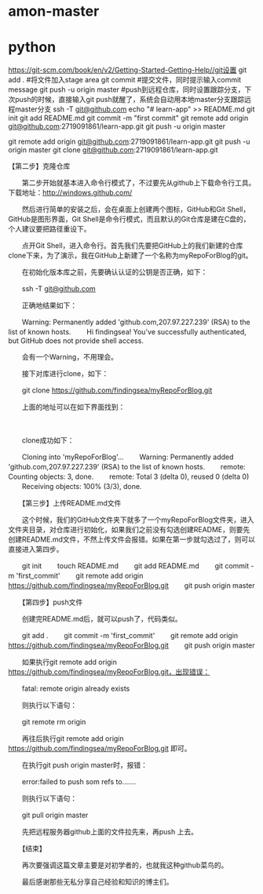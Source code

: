 # amon-master
# python
https://git-scm.com/book/en/v2/Getting-Started-Getting-Help//git设置
git add . #将文件加入stage area
git commit #提交文件，同时提示输入commit message
git push -u origin master #push到远程仓库，同时设置跟踪分支，下次push的时候，直接输入git push就醒了，系统会自动用本地master分支跟踪远程master分支
ssh -T git@github.com
echo "# learn-app" >> README.md
git init
git add README.md
git commit -m "first commit"
git remote add origin git@github.com:2719091861/learn-app.git
git push -u origin master

git remote add origin git@github.com:2719091861/learn-app.git
git push -u origin master
git clone git@github.com:2719091861/learn-app.git

【第二步】克隆仓库

　　第二步开始就基本进入命令行模式了，不过要先从github上下载命令行工具。下载地址：http://windows.github.com/ 

　　然后进行简单的安装之后，会在桌面上创建两个图标，GitHub和Git Shell，GitHub是图形界面，Git Shell是命令行模式，而且默认的Git仓库是建在C盘的，个人建议要把路径重设下。

　　点开Git Shell，进入命令行。首先我们先要把GitHub上的我们新建的仓库clone下来，为了演示，我在GitHub上新建了一个名称为myRepoForBlog的git。

　　在初始化版本库之前，先要确认认证的公钥是否正确，如下：

　　ssh -T git@github.com

　　正确地结果如下：　

　　Warning: Permanently added 'github.com,207.97.227.239' (RSA) to the list of known hosts.
　　Hi findingsea! You've successfully authenticated, but GitHub does not provide shell access.

　　会有一个Warning，不用理会。

　　接下对库进行clone，如下：

　　git clone https://github.com/findingsea/myRepoForBlog.git

　　上面的地址可以在如下界面找到：

　　

　　clone成功如下：

　　Cloning into 'myRepoForBlog'...
　　Warning: Permanently added 'github.com,207.97.227.239' (RSA) to the list of known hosts.
　　remote: Counting objects: 3, done.
　　remote: Total 3 (delta 0), reused 0 (delta 0)
　　Receiving objects: 100% (3/3), done.

　　【第三步】上传README.md文件

　　这个时候，我们的GitHub文件夹下就多了一个myRepoForBlog文件夹，进入文件夹目录，对仓库进行初始化，如果我们之前没有勾选创建README，则要先创建README.md文件，不然上传文件会报错。如果在第一步就勾选过了，则可以直接进入第四步。

　　git init
　　touch README.md
　　git add README.md
　　git commit -m 'first_commit'
　　git remote add origin https://github.com/findingsea/myRepoForBlog.git
　　git push origin master

　　【第四步】push文件

　　创建完README.md后，就可以push了，代码类似。

　　git add .
　　git commit -m 'first_commit'
　　git remote add origin https://github.com/findingsea/myRepoForBlog.git
　　git push origin master

　　如果执行git remote add origin https://github.com/findingsea/myRepoForBlog.git，出现错误：

　　fatal: remote origin already exists

　　则执行以下语句：

　　git remote rm origin

　　再往后执行git remote add origin https://github.com/findingsea/myRepoForBlog.git 即可。

　　在执行git push origin master时，报错：

　　error:failed to push som refs to.......

 

　　则执行以下语句：

　　git pull origin master

　　先把远程服务器github上面的文件拉先来，再push 上去。

 　　【结束】

　　再次要强调这篇文章主要是对初学者的，也就我这种github菜鸟的。

　　最后感谢那些无私分享自己经验和知识的博主们。

